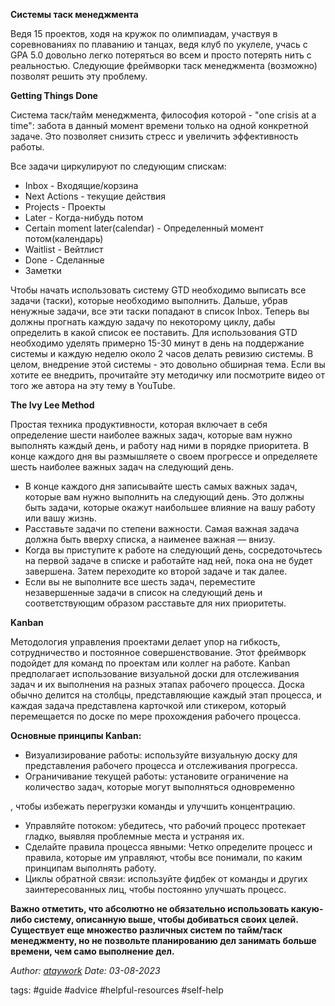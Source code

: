 **Системы таск менеджмента**

Ведя 15 проектов, ходя на кружок по олимпиадам, участвуя в соревнованиях по плаванию и танцах, ведя клуб по укулеле, учась с GPA 5.0 довольно легко потеряться во всем и просто потерять нить с реальностью. Следующие фреймворки таск менеджмента (возможно) позволят решить эту проблему.

**Getting Things Done**

Система таск/тайм менеджмента, философия которой - "one crisis at a time": забота в данный момент времени только на одной конкретной задаче. Это позволяет снизить стресс и увеличить эффективность работы.

Все задачи циркулируют по следующим спискам:
- Inbox - Входящие/корзина
- Next Actions - текущие действия
- Projects - Проекты
- Later - Когда-нибудь потом
- Certain moment later(calendar) - Определенный момент потом(календарь)
- Waitlist - Вейтлист
- Done - Сделанные
- Заметки

Чтобы начать использовать систему GTD необходимо выписать все задачи (таски), которые необходимо выполнить. Дальше, убрав ненужные задачи, все эти таски попадают в список Inbox. Теперь вы должны прогнать каждую задачу по некоторому циклу, дабы определить в какой список ее поставить. Для использования GTD необходимо уделять примерно 15-30 минут в день на поддержание системы и каждую неделю около 2 часов делать ревизию системы. В целом, внедрение этой системы - это довольно обширная тема. Если вы хотите ее внедрить, прочитайте эту методичку или посмотрите видео от того же автора на эту тему в YouTube.

**The Ivy Lee Method**

Простая техника продуктивности, которая включает в себя определение шести наиболее важных задач, которые вам нужно выполнять каждый день, и работу над ними в порядке приоритета. В конце каждого дня вы размышляете о своем прогрессе и определяете шесть наиболее важных задач на следующий день.

- В конце каждого дня записывайте шесть самых важных задач, которые вам нужно выполнить на следующий день. Это должны быть задачи, которые окажут наибольшее влияние на вашу работу или вашу жизнь.
- Расставьте задачи по степени важности. Самая важная задача должна быть вверху списка, а наименее важная — внизу.
- Когда вы приступите к работе на следующий день, сосредоточьтесь на первой задаче в списке и работайте над ней, пока она не будет завершена. Затем переходите ко второй задаче и так далее.
- Если вы не выполните все шесть задач, переместите незавершенные задачи в список на следующий день и соответствующим образом расставьте для них приоритеты.

**Kanban**

Методология управления проектами делает упор на гибкость, сотрудничество и постоянное совершенствование. Этот фреймворк подойдет для команд по проектам или коллег на работе. Kanban предполагает использование визуальной доски для отслеживания задач и их выполнения на разных этапах рабочего процесса. Доска обычно делится на столбцы, представляющие каждый этап процесса, и каждая задача представлена карточкой или стикером, который перемещается по доске по мере прохождения рабочего процесса.

**Основные принципы Kanban:**
- Визуализирование работы: используйте визуальную доску для представления рабочего процесса и отслеживания прогресса.
- Ограничивание текущей работы: установите ограничение на количество задач, которые могут выполняться одновременно

, чтобы избежать перегрузки команды и улучшить концентрацию.
- Управляйте потоком: убедитесь, что рабочий процесс протекает гладко, выявляя проблемные места и устраняя их.
- Сделайте правила процесса явными: Четко определите процесс и правила, которые им управляют, чтобы все понимали, по каким принципам выполнять работу.
- Циклы обратной связи: используйте фидбек от команды и других заинтересованных лиц, чтобы постоянно улучшать процесс.

**Важно отметить, что абсолютно не обязательно использовать какую-либо систему, описанную выше, чтобы добиваться своих целей. Существует еще множество различных систем по тайм/таск менеджменту, но не позвольте планированию дел занимать больше времени, чем само выполнение дел.**

*Author: [ataywork](https://t.me/ataywork)*
*Date: 03-08-2023*

tags:
#guide 
#advice
#helpful-resources
#self-help

